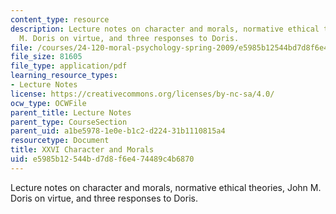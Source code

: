 ```yaml
---
content_type: resource
description: Lecture notes on character and morals, normative ethical theories, John
  M. Doris on virtue, and three responses to Doris.
file: /courses/24-120-moral-psychology-spring-2009/e5985b12544bd7d8f6e474489c4b6870_MIT24_120s09_lec26.pdf
file_size: 81605
file_type: application/pdf
learning_resource_types:
- Lecture Notes
license: https://creativecommons.org/licenses/by-nc-sa/4.0/
ocw_type: OCWFile
parent_title: Lecture Notes
parent_type: CourseSection
parent_uid: a1be5978-1e0e-b1c2-d224-31b1110815a4
resourcetype: Document
title: XXVI Character and Morals
uid: e5985b12-544b-d7d8-f6e4-74489c4b6870
---
```

Lecture notes on character and morals, normative ethical theories, John M. Doris on virtue, and three responses to Doris.